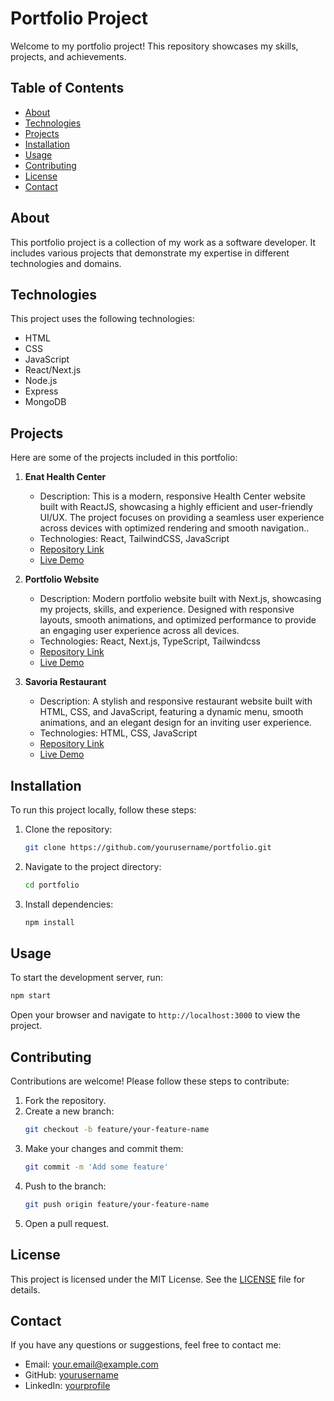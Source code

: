 # Portfolio Project

Welcome to my portfolio project! This repository showcases my skills, projects, and achievements.

## Table of Contents

- [About](#about)
- [Technologies](#technologies)
- [Projects](#projects)
- [Installation](#installation)
- [Usage](#usage)
- [Contributing](#contributing)
- [License](#license)
- [Contact](#contact)

## About

This portfolio project is a collection of my work as a software developer. It includes various projects that demonstrate my expertise in different technologies and domains.

## Technologies

This project uses the following technologies:

- HTML
- CSS
- JavaScript
- React/Next.js
- Node.js
- Express
- MongoDB

## Projects

Here are some of the projects included in this portfolio:

1. **Enat Health Center**
   - Description: This is a modern, responsive Health Center website built with ReactJS, showcasing a highly efficient and user-friendly UI/UX. The project focuses on providing a seamless user experience across devices with optimized rendering and smooth navigation..
   - Technologies: React, TailwindCSS, JavaScript
   - [Repository Link](https://github.com/Sura-T/health-center-premium)
   - [Live Demo](https://health-center-premium-zsk7.vercel.app/)

2. **Portfolio Website**
   - Description: Modern portfolio website built with Next.js, showcasing my projects, skills, and experience. Designed with responsive layouts, smooth animations, and optimized performance to provide an engaging user experience across all devices.
   - Technologies: React, Next.js, TypeScript, Tailwindcss
   - [Repository Link](https://github.com/Sura-T/Portfolio)
   - [Live Demo](https://yourusername.github.io/project-two)

3. **Savoria Restaurant**
   - Description: A stylish and responsive restaurant website built with HTML, CSS, and JavaScript, featuring a dynamic menu, smooth animations, and an elegant design for an inviting user experience.
   - Technologies: HTML, CSS, JavaScript
   - [Repository Link](https://github.com/Sura-T/Restaurant)
   - [Live Demo](https://restaurant-pi-sandy-51.vercel.app/)

## Installation

To run this project locally, follow these steps:

1. Clone the repository:
   ```sh
   git clone https://github.com/yourusername/portfolio.git
   ```
2. Navigate to the project directory:
   ```sh
   cd portfolio
   ```
3. Install dependencies:
   ```sh
   npm install
   ```

## Usage

To start the development server, run:
```sh
npm start
```

Open your browser and navigate to `http://localhost:3000` to view the project.

## Contributing

Contributions are welcome! Please follow these steps to contribute:

1. Fork the repository.
2. Create a new branch:
   ```sh
   git checkout -b feature/your-feature-name
   ```
3. Make your changes and commit them:
   ```sh
   git commit -m 'Add some feature'
   ```
4. Push to the branch:
   ```sh
   git push origin feature/your-feature-name
   ```
5. Open a pull request.

## License

This project is licensed under the MIT License. See the [LICENSE](LICENSE) file for details.

## Contact

If you have any questions or suggestions, feel free to contact me:

- Email: your.email@example.com
- GitHub: [yourusername](https://github.com/yourusername)
- LinkedIn: [yourprofile](https://linkedin.com/in/yourprofile)
